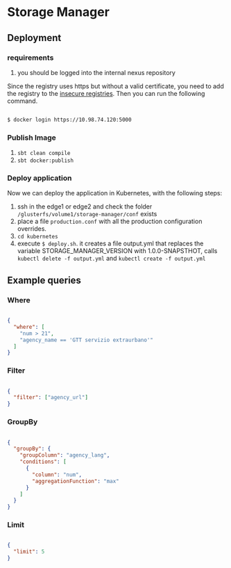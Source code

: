 # Storage Manager




## Deployment

### requirements

1. you should be logged into the internal nexus repository

Since the registry uses https but without a valid certificate, you need to add the registry to the [insecure registries](https://docs.docker.com/registry/insecure/).
Then you can run the following command.

```bash

$ docker login https://10.98.74.120:5000
```

### Publish Image

1. `sbt clean compile`
2. `sbt docker:publish`

### Deploy application

Now we can deploy the application in Kubernetes, with the following steps:

1. ssh in the edge1 or edge2 and check the folder `/glusterfs/volume1/storage-manager/conf` exists
2. place a file `production.conf` with all the production configuration overrides.
3. `cd kubernetes`
4. execute `$ deploy.sh`. it creates a file output.yml that replaces the variable STORAGE_MANAGER_VERSION with 1.0.0-SNAPSTHOT, calls `kubectl delete -f output.yml` and `kubectl create -f output.yml`

## Example queries

### Where

```json

{
  "where": [
    "num > 21",
    "agency_name == 'GTT servizio extraurbano'"
  ]
}
```

### Filter

```json

{
  "filter": ["agency_url"]
}

```

### GroupBy

```json

{
  "groupBy": {
    "groupColumn": "agency_lang",
    "conditions": [
      {
        "column": "num",
        "aggregationFunction": "max"
      }
    ]
  }
}
```

### Limit

```json

{
  "limit": 5
}
```
